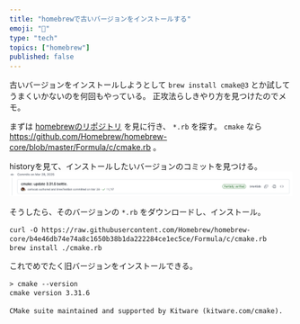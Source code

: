 ```yaml
---
title: "homebrewで古いバージョンをインストールする"
emoji: "🕌"
type: "tech"
topics: ["homebrew"]
published: false
---
```


古いバージョンをインストールしようとして `brew install cmake@3` とか試してうまくいかないのを何回もやっている。
正攻法らしきやり方を見つけたのでメモ。

まずは [homebrewのリポジトリ](https://github.com/Homebrew/homebrew-core) を見に行き、 `*.rb` を探す。
`cmake` なら https://github.com/Homebrew/homebrew-core/blob/master/Formula/c/cmake.rb 。

historyを見て、インストールしたいバージョンのコミットを見つける。
![cmake](https://github.com/malt03/zenn-content/raw/main/images/ba2f23364ff9c3/cmake.png)

そうしたら、そのバージョンの `*.rb` をダウンロードし、インストール。

```
curl -O https://raw.githubusercontent.com/Homebrew/homebrew-core/b4e46db74e74a8c1650b38b1da222284ce1ec5ce/Formula/c/cmake.rb
brew install ./cmake.rb
```

これでめでたく旧バージョンをインストールできる。

```
> cmake --version
cmake version 3.31.6

CMake suite maintained and supported by Kitware (kitware.com/cmake).
```
